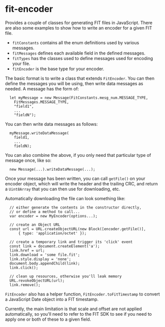 # fit-encoder

Provides a couple of classes for generating FIT files in JavaScript. There
are also some examples to show how to write an encoder for a given FIT file.

- `fitConstants` contains all the enum definitions used by various messages.
- `fitMessages` defines each available field in the defined messages.
- `fitTypes` has the classes used to define messages used for encoding
  your file.
- `fitEncoder` is the base type for your encoder.

The basic format is to write a class that extends `FitEncoder`. You can then
define the messages you will be using, then write data messages as needed. A
message has the form of:
```
  let myMessage = new Message(FitConstants.mesg_num.MESSAGE_TYPE,
    FitMessages.MESSAGE_TYPE,
    "field1",
    ...
    "fieldN");
```

You can then write data messages as follows:
```
  myMessage.writeDataMessage(
    field1,
    ...
    fieldN);
```

You can also combine the above, if you only need that particular type of message
once, like so:
```
  new Message(...).writeDataMessage(...);
```

Once your message has been written, you can call `getFile()` on your
encoder object, which will write the header and the trailing CRC, and
return a `Uint8Array` that you can then use for downloading, etc.

Automatically downloading the file can look something like:
```
  // either generate the contents in the constructor directly,
  // or define a method to call...
  var encoder = new MyEncoder(options...);
  
  // create an Object URL
  const url = URL.createObjectURL(new Block([encoder.getFile()],
      { type: 'application/octet' });
  
  // create a temporary link and trigger its 'click' event
  const link = document.createElement('a');
  link.href = url;
  link.download = 'some file.fit';
  link.style.display = 'none';
  document.body.appendChild(link);
  link.click();
  
  // clean up resources, otherwise you'll leak memory
  URL.revokeObjectURL(url);
  link.remove();
```

`FitEncoder` also has a helper function, `FitEncoder.toFitTimestamp` to
convert a JavaScript Date object into a FIT timestamp.

Currently, the main limitation is that scale and offset are not applied
automatically, so you'll need to refer to the FIT SDK to see if you need
to apply one or both of these to a given field.

